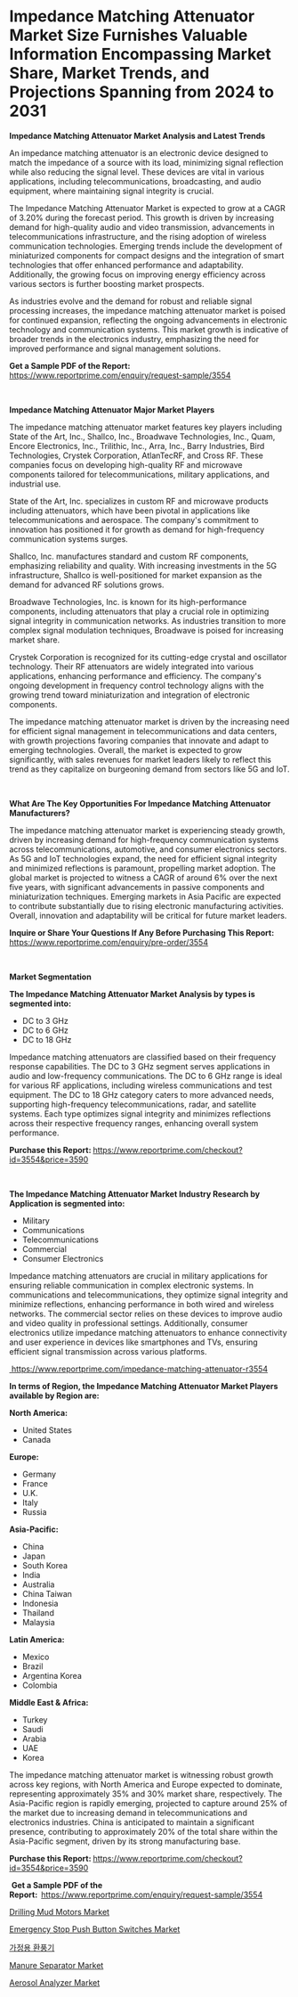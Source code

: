 <p><h1>Impedance Matching Attenuator Market Size Furnishes Valuable Information Encompassing Market Share, Market Trends, and Projections Spanning from 2024 to 2031</h1></p><p><strong>Impedance Matching Attenuator Market Analysis and Latest Trends</strong></p>
<p><p>An impedance matching attenuator is an electronic device designed to match the impedance of a source with its load, minimizing signal reflection while also reducing the signal level. These devices are vital in various applications, including telecommunications, broadcasting, and audio equipment, where maintaining signal integrity is crucial.</p><p>The Impedance Matching Attenuator Market is expected to grow at a CAGR of 3.20% during the forecast period. This growth is driven by increasing demand for high-quality audio and video transmission, advancements in telecommunications infrastructure, and the rising adoption of wireless communication technologies. Emerging trends include the development of miniaturized components for compact designs and the integration of smart technologies that offer enhanced performance and adaptability. Additionally, the growing focus on improving energy efficiency across various sectors is further boosting market prospects. </p><p>As industries evolve and the demand for robust and reliable signal processing increases, the impedance matching attenuator market is poised for continued expansion, reflecting the ongoing advancements in electronic technology and communication systems. This market growth is indicative of broader trends in the electronics industry, emphasizing the need for improved performance and signal management solutions.</p></p>
<p><strong>Get a Sample PDF of the Report:&nbsp;</strong> <a href="https://www.reportprime.com/enquiry/request-sample/3554">https://www.reportprime.com/enquiry/request-sample/3554</a></p>
<p>&nbsp;</p>
<p><strong>Impedance Matching Attenuator Major Market Players</strong></p>
<p><p>The impedance matching attenuator market features key players including State of the Art, Inc., Shallco, Inc., Broadwave Technologies, Inc., Quam, Encore Electronics, Inc., Trilithic, Inc., Arra, Inc., Barry Industries, Bird Technologies, Crystek Corporation, AtlanTecRF, and Cross RF. These companies focus on developing high-quality RF and microwave components tailored for telecommunications, military applications, and industrial use.</p><p>State of the Art, Inc. specializes in custom RF and microwave products including attenuators, which have been pivotal in applications like telecommunications and aerospace. The company's commitment to innovation has positioned it for growth as demand for high-frequency communication systems surges. </p><p>Shallco, Inc. manufactures standard and custom RF components, emphasizing reliability and quality. With increasing investments in the 5G infrastructure, Shallco is well-positioned for market expansion as the demand for advanced RF solutions grows.</p><p>Broadwave Technologies, Inc. is known for its high-performance components, including attenuators that play a crucial role in optimizing signal integrity in communication networks. As industries transition to more complex signal modulation techniques, Broadwave is poised for increasing market share.</p><p>Crystek Corporation is recognized for its cutting-edge crystal and oscillator technology. Their RF attenuators are widely integrated into various applications, enhancing performance and efficiency. The company's ongoing development in frequency control technology aligns with the growing trend toward miniaturization and integration of electronic components.</p><p>The impedance matching attenuator market is driven by the increasing need for efficient signal management in telecommunications and data centers, with growth projections favoring companies that innovate and adapt to emerging technologies. Overall, the market is expected to grow significantly, with sales revenues for market leaders likely to reflect this trend as they capitalize on burgeoning demand from sectors like 5G and IoT.</p></p>
<p>&nbsp;</p>
<p><strong>What Are The Key Opportunities For Impedance Matching Attenuator Manufacturers?</strong></p>
<p><p>The impedance matching attenuator market is experiencing steady growth, driven by increasing demand for high-frequency communication systems across telecommunications, automotive, and consumer electronics sectors. As 5G and IoT technologies expand, the need for efficient signal integrity and minimized reflections is paramount, propelling market adoption. The global market is projected to witness a CAGR of around 6% over the next five years, with significant advancements in passive components and miniaturization techniques. Emerging markets in Asia Pacific are expected to contribute substantially due to rising electronic manufacturing activities. Overall, innovation and adaptability will be critical for future market leaders.</p></p>
<p><strong>Inquire or Share Your Questions If Any Before Purchasing This Report:</strong> <a href="https://www.reportprime.com/enquiry/pre-order/3554">https://www.reportprime.com/enquiry/pre-order/3554</a></p>
<p>&nbsp;</p>
<p><strong>Market Segmentation</strong></p>
<p><strong>The Impedance Matching Attenuator Market Analysis by types is segmented into:</strong></p>
<p><ul><li>DC to 3 GHz</li><li>DC to 6 GHz</li><li>DC to 18 GHz</li></ul></p>
<p><p>Impedance matching attenuators are classified based on their frequency response capabilities. The DC to 3 GHz segment serves applications in audio and low-frequency communications. The DC to 6 GHz range is ideal for various RF applications, including wireless communications and test equipment. The DC to 18 GHz category caters to more advanced needs, supporting high-frequency telecommunications, radar, and satellite systems. Each type optimizes signal integrity and minimizes reflections across their respective frequency ranges, enhancing overall system performance.</p></p>
<p><strong>Purchase this Report:&nbsp;</strong><a href="https://www.reportprime.com/checkout?id=3554&price=3590">https://www.reportprime.com/checkout?id=3554&price=3590</a></p>
<p>&nbsp;</p>
<p><strong>The Impedance Matching Attenuator Market Industry Research by Application is segmented into:</strong></p>
<p><ul><li>Military</li><li>Communications</li><li>Telecommunications</li><li>Commercial</li><li>Consumer Electronics</li></ul></p>
<p><p>Impedance matching attenuators are crucial in military applications for ensuring reliable communication in complex electronic systems. In communications and telecommunications, they optimize signal integrity and minimize reflections, enhancing performance in both wired and wireless networks. The commercial sector relies on these devices to improve audio and video quality in professional settings. Additionally, consumer electronics utilize impedance matching attenuators to enhance connectivity and user experience in devices like smartphones and TVs, ensuring efficient signal transmission across various platforms.</p></p>
<p><a href="https://www.reportprime.com/impedance-matching-attenuator-r3554">&nbsp;https://www.reportprime.com/impedance-matching-attenuator-r3554</a></p>
<p><strong>In terms of Region, the Impedance Matching Attenuator Market Players available by Region are:</strong></p>
<p>
    <p> <strong> North America: </strong>
        <ul>
            <li>United States</li>
            <li>Canada</li>
        </ul>
        </p> 
    <p> <strong> Europe: </strong>
        <ul>
            <li>Germany</li>
            <li>France</li>
            <li>U.K.</li>
            <li>Italy</li>
            <li>Russia</li>
        </ul>
        </p> 
    <p> <strong> Asia-Pacific: </strong>
        <ul>
            <li>China</li>
            <li>Japan</li>
            <li>South Korea</li>
            <li>India</li>
            <li>Australia</li>
            <li>China Taiwan</li>
            <li>Indonesia</li>
            <li>Thailand</li>
            <li>Malaysia</li>
        </ul>
        </p> 
    <p> <strong> Latin America: </strong>
        <ul>
            <li>Mexico</li>
            <li>Brazil</li>
            <li>Argentina Korea</li>
            <li>Colombia</li>
        </ul>
        </p> 
    <p> <strong> Middle East & Africa: </strong>
        <ul>
            <li>Turkey</li>
            <li>Saudi</li>
            <li>Arabia</li>
            <li>UAE</li>
            <li>Korea</li>
        </ul>
    </p>
    </p>
<p><p>The impedance matching attenuator market is witnessing robust growth across key regions, with North America and Europe expected to dominate, representing approximately 35% and 30% market share, respectively. The Asia-Pacific region is rapidly emerging, projected to capture around 25% of the market due to increasing demand in telecommunications and electronics industries. China is anticipated to maintain a significant presence, contributing to approximately 20% of the total share within the Asia-Pacific segment, driven by its strong manufacturing base.</p></p>
<p><strong>Purchase this Report: </strong><a href="https://www.reportprime.com/checkout?id=3554&price=3590">https://www.reportprime.com/checkout?id=3554&price=3590</a></p>
<p>&nbsp;<strong>Get a Sample PDF of the Report:&nbsp;&nbsp;</strong><a href="https://www.reportprime.com/enquiry/request-sample/3554">https://www.reportprime.com/enquiry/request-sample/3554</a></p>
<p><strong></strong></p>
<p><p><a href="https://medium.com/@shjsi3663/drilling-mud-motors-market-outlook-complete-industry-analysis-2024-to-2031-1e7d90bf86a3">Drilling Mud Motors Market</a></p><p><a href="https://www.linkedin.com/pulse/emergency-stop-push-button-switches-industry-sector-new-technologies-8abjc?trackingId=%2FlmUf4TRSzix8iwixIVkog%3D%3D">Emergency Stop Push Button Switches Market</a></p><p><a href="https://medium.com/@zlpjbqkb72/%EA%B8%80%EB%A1%9C%EB%B2%8C-%EC%A3%BC%EA%B1%B0%EC%9A%A9-%ED%99%98%ED%92%8D%EA%B8%B0-%EC%8B%9C%EC%9E%A5-%EB%B6%80%EB%AC%B8-2024-2031-%EC%8B%9C%EC%9E%A5-%EC%A7%80%ED%91%9C-%EB%B0%8F-%EC%8B%9C%EC%9E%A5-%EC%A0%84%EB%9E%B5%EC%A0%81-%ED%86%B5%EC%B0%B0%EB%A0%A5-30642ff5ba2d">가정용 환풍기</a></p><p><a href="https://medium.com/@shjsi3663/manure-separator-market-share-market-analysis-growth-trends-forecasts-for-period-from-2024-53cf31b24051">Manure Separator Market</a></p><p><a href="https://issuu.com/reportprime-2/docs/aerosol-analyzer-market-size-2030.p_cae6b0bf835a08">Aerosol Analyzer Market</a></p></p>